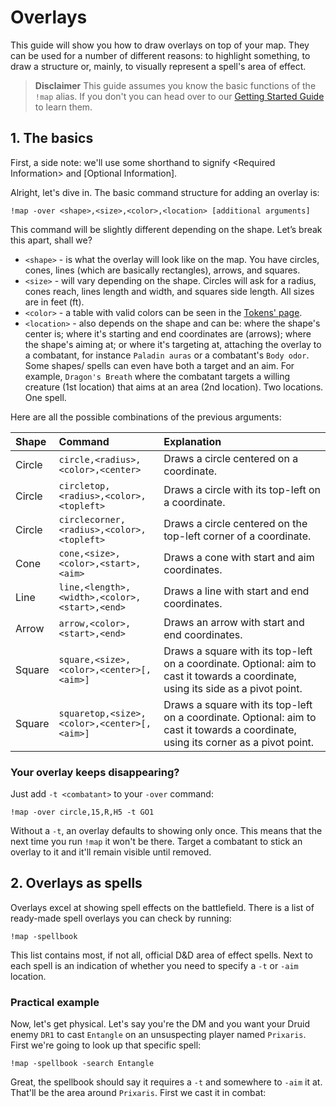 # Overlays

This guide will show you how to draw overlays on top of your map. They can be used for a number of different reasons: to highlight something, to draw a structure or, mainly, to visually represent a spell's area of effect.

> **Disclaimer**
This guide assumes you know the basic functions of the `!map` alias. If you don't you can head over to our [Getting Started Guide](http://docs.otfbm.com/#/guides_getting_started) to learn them.

## 1. The basics

First, a side note: we'll use some shorthand to signify \<Required Information\> and \[Optional Information\].

Alright, let's dive in. The basic command structure for adding an overlay is:

```
!map -over <shape>,<size>,<color>,<location> [additional arguments]
```

This command will be slightly different depending on the shape.  Let’s break this apart, shall we?
- `<shape>` - is what the overlay will look like on the map. You have circles, cones, lines (which are basically rectangles), arrows, and squares.
- `<size>` - will vary depending on the shape. Circles will ask for a radius, cones reach, lines length and width, and squares side length. All sizes are in feet (ft).
- `<color>` - a table with valid colors can be seen in the [Tokens' page](http://docs.otfbm.com/#/tokens).
- `<location>` - also depends on the shape and can be: where the shape's center is; where it's starting and end coordinates are (arrows); where the shape's aiming at; or where it's targeting at, attaching the overlay to a combatant, for instance `Paladin auras` or a combatant's `Body odor`. Some shapes/ spells can even have both a target and an aim. For example, `Dragon's Breath` where the combatant targets a willing creature (1st location) that aims at an area (2nd location). Two locations. One spell.

Here are all the possible combinations of the previous arguments:

Shape | Command | Explanation
:--- | :--- | :---
Circle | `circle,<radius>,<color>,<center>` | Draws a circle centered on a coordinate.
Circle | `circletop,<radius>,<color>,<topleft>` | Draws a circle with its top-left on a coordinate.
Circle | `circlecorner,<radius>,<color>,<topleft>` | Draws a circle centered on the top-left corner of a coordinate.
Cone | `cone,<size>,<color>,<start>,<aim>` | Draws a cone with start and aim coordinates.
Line | `line,<length>,<width>,<color>,<start>,<end>` | Draws a line with start and end coordinates.
Arrow | `arrow,<color>,<start>,<end>` | Draws an arrow with start and end coordinates.
Square | `square,<size>,<color>,<center>[,<aim>]` | Draws a square with its top-left on a coordinate. Optional: aim to cast it towards a coordinate, using its side as a pivot point.
Square | `squaretop,<size>,<color>,<center>[,<aim>]` | Draws a square with its top-left on a coordinate. Optional: aim to cast it towards a coordinate, using its corner as a pivot point.

### Your overlay keeps disappearing?

Just add `-t <combatant>` to your `-over` command:

```
!map -over circle,15,R,H5 -t GO1
```

Without a `-t`, an overlay defaults to showing only once. This means that the next time you run `!map` it won't be there. Target a combatant to stick an overlay to it and it'll remain visible until removed.

## 2. Overlays as spells

Overlays excel at showing spell effects on the battlefield. There is a list of ready-made spell overlays you can check by running:

````
!map -spellbook
````

This list contains most, if not all, official D&D area of effect spells. Next to each spell is an indication of whether you need to specify a `-t` or `-aim` location.

### Practical example

Now, let's get physical. Let's say you're the DM and you want your Druid enemy `DR1` to cast `Entangle` on an unsuspecting player named `Prixaris`. First we're going to look up that specific spell:

```
!map -spellbook -search Entangle
```

Great, the spellbook should say it requires a `-t` and somewhere to `-aim` it at. That'll be the area around `Prixaris`. First we cast it in combat:
